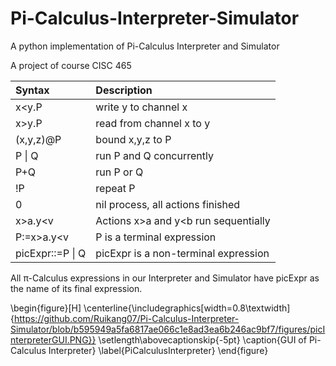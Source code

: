 # Pi-Calculus-Interpreter-Simulator
A python implementation of Pi-Calculus Interpreter and Simulator  

A project of course CISC 465

| Syntax  | Description  |  
| :-------------- |:---------------| 
| x<y.P      | write y to channel x | 
| x>y.P      | read from channel x to y       |   
| (x,y,z)@P | bound x,y,z to P        |   
| P &#124; Q      | run P and Q concurrently | 
| P+Q      | run P or Q       |   
| !P | repeat P        |    
| 0      | nil process, all actions finished | 
| x>a.y<v      | Actions x>a and y<b run sequentially       |   
| P:=x>a.y<v | P is a terminal expression        |   
| picExpr::=P &#124; Q| picExpr is a non-terminal expression | 
 
All π-Calculus expressions in our Interpreter and Simulator have picExpr as the name of its final expression.  
  
  \begin{figure}[H]
\centerline{\includegraphics[width=0.8\textwidth]{https://github.com/Ruikang07/Pi-Calculus-Interpreter-Simulator/blob/b595949a5fa6817ae066c1e8ad3ea6b246ac9bf7/figures/picInterpreterGUI.PNG}}
\setlength\abovecaptionskip{-5pt}
\caption{GUI of Pi-Calculus Interpreter}
\label{PiCalculusInterpreter}
\end{figure}
